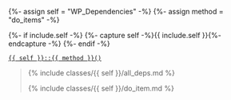 {%- assign self = "WP_Dependencies" -%}
{%- assign method = "do_items" -%}

{%- if include.self -%}
  {%- capture self -%}{{ include.self }}{%- endcapture -%}
{%- endif -%}

<p><code><a href="https://developer.wordpress.org/reference/classes/{{ self | downcase }}/{{ method | downcase }}/">{{ self }}::{{ method }}()</a></code></p>

<blockquote>

{% include classes/{{ self }}/all_deps.md %}

{% include classes/{{ self }}/do_item.md %}

</blockquote>
